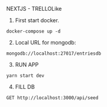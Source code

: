 NEXTJS - TRELLOLike

1. First start docker.

```
docker-compose up -d
```

2. Local URL for mongodb:

```
mongodb://localhost:27017/entriesdb
```

3. RUN APP

```
yarn start dev
```

4. FILL DB

```
GET http://localhost:3000/api/seed
```
